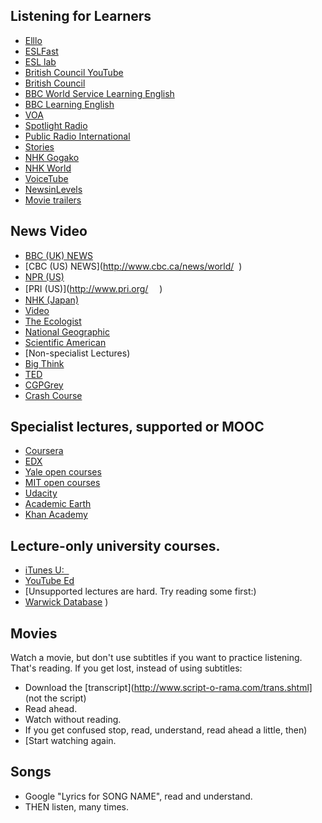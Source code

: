 ## Listening for Learners
* [Elllo](http://www.elllo.org/)
* [ESLFast](www.eslfast.com)
* [ESL lab](http://www.esl-lab.com/index.htm)
* [British Council YouTube](http://www.youtube.com/user/BritishCouncilLE)
* [British Council](http://learnenglish.britishcouncil.org/en/listen-and-watch)
* [BBC World Service Learning English](http://www.bbc.co.uk/worldservice/learningenglish/)
* [BBC Learning English](http://www.bbc.co.uk/learningenglish)
* [VOA](http://learningenglish.voanews.com/)
* [Spotlight Radio](http://spotlightenglish.com/)
* [Public Radio International](http://www.pri.org/)
* [Stories](http://esl-bits.net/)
* [NHK Gogako](https://www2.nhk.or.jp/gogaku/english/)
* [NHK World](https://www3.nhk.or.jp/nhkworld/)
* [VoiceTube](http://www.voicetube.com)
* [NewsinLevels](http://www.newsinlevels.com)
* [Movie trailers](http://www.learnenglishfeelgood.com/eslvideo/videos3.html)

## News Video
* [BBC (UK) NEWS](http://www.bbc.co.uk)
* [CBC (US) NEWS](http://www.cbc.ca/news/world/  )
* [NPR (US)](http://www.npr.org/)
* [PRI (US)](http://www.pri.org/ 　)
* [NHK (Japan)](https://www3.nhk.or.jp/nhkworld/)
* [Video](http://www.wimp.com/)
* [The Ecologist](http://www.theecologist.org/tv_and_radio/tv/)
* [National Geographic](http://video.nationalgeographic.com/video/travel)
* [Scientific American](http://www.scientificamerican.com/video/)
* [Non-specialist Lectures)
* [Big Think](http://bigthink.com/topics)
* [TED](http://www.ted.com/talks)
* [CGPGrey](https://www.youtube.com/user/CGPGrey  (very fast, funny))
* [Crash Course](https://www.youtube.com/user/crashcourse)

## Specialist lectures, supported or MOOC
* [Coursera](https://www.coursera.org/)
* [EDX](https://www.edx.org/course-list)
* [Yale open courses](http://oyc.yale.edu/)
* [MIT open courses](http://ocw.mit.edu/index.htm)
* [Udacity](https://www.udacity.com/)
* [Academic Earth](http://academicearth.org/  (list of MOOCs, not a MOOC))
* [Khan Academy](https://www.khanacademy.org/  (Math, Science, Economics, Art, History, Civics))


## Lecture-only university courses.
* [iTunes U:  ](https://itunes.apple.com/jp/app/itunes-u/id490217893?mt=8)
* [YouTube Ed](http://www.youtube.com/education)
* [Unsupported lectures are hard. Try reading some first:)
* [Warwick Database](http://www2.warwick.ac.uk/fac/soc/al/research/collect/base/lecturetranscripts/ah)
)

## Movies
Watch a movie, but don't use subtitles if you want to practice listening. That's reading. If you get lost, instead of using subtitles:
* Download the [transcript](http://www.script-o-rama.com/trans.shtml] (not the script)
* Read ahead.
* Watch without reading.
* If you get confused stop, read, understand, read ahead a little, then)
* [Start watching again.

## Songs
* Google "Lyrics for SONG NAME", read and understand.
* THEN listen, many times. 